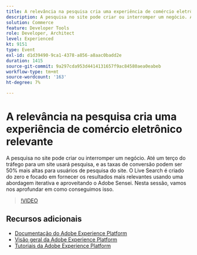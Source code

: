 ```yaml
---
title: A relevância na pesquisa cria uma experiência de comércio eletrônico relevante
description: A pesquisa no site pode criar ou interromper um negócio. Até um terço do tráfego para um site usará pesquisa, e as taxas de conversão podem ser 50% mais altas para usuários de pesquisa do site. O Live Search é criado do zero e focado em fornecer os resultados mais relevantes usando uma abordagem iterativa e aproveitando o Adobe Sensei. Nesta sessão, vamos nos aprofundar em como conseguimos isso.
solution: Commerce
feature: Developer Tools
role: Developer, Architect
level: Experienced
kt: 9151
type: Event
exl-id: d1d39490-9ca1-4378-a856-a8aac0badd2e
duration: 1415
source-git-commit: 9a297cda953d4414131657f9ac84580aea0eabeb
workflow-type: tm+mt
source-wordcount: '163'
ht-degree: 7%

---
```


# A relevância na pesquisa cria uma experiência de comércio eletrônico relevante

A pesquisa no site pode criar ou interromper um negócio. Até um terço do tráfego para um site usará pesquisa, e as taxas de conversão podem ser 50% mais altas para usuários de pesquisa do site. O Live Search é criado do zero e focado em fornecer os resultados mais relevantes usando uma abordagem iterativa e aproveitando o Adobe Sensei. Nesta sessão, vamos nos aprofundar em como conseguimos isso.

>[!VIDEO](https://video.tv.adobe.com/v/337579/?quality=12&learn=on&hidetitle=true)

## Recursos adicionais

- [Documentação do Adobe Experience Platform](https://experienceleague.adobe.com/docs/experience-platform.html?lang=pt-BR)
- [Visão geral da Adobe Experience Platform](https://experienceleague.adobe.com/docs/experience-platform/landing/home.html?lang=pt-BR)
- [Tutoriais da Adobe Experience Platform](https://experienceleague.adobe.com/docs/platform-learn/tutorials/overview.html?lang=pt-BR)
